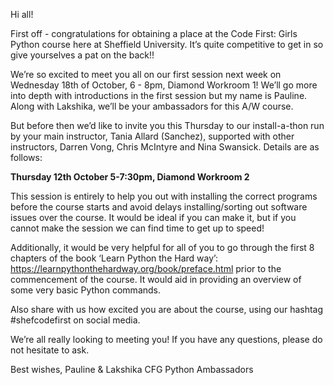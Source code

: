 Hi all!

First off - congratulations for obtaining a place at the Code First: Girls Python course here at Sheffield University. It’s quite competitive to get in so give yourselves a pat on the back!!

We’re so excited to meet you all on our first session next week on Wednesday 18th of October, 6 - 8pm, Diamond Workroom 1! We’ll go more into depth with introductions in the first session but my name is Pauline. Along with Lakshika, we’ll be your ambassadors for this A/W course.

But before then we’d like to invite you this Thursday to our install-a-thon run by your main instructor, Tania Allard (Sanchez), supported with other instructors, Darren Vong, Chris McIntyre and Nina Swansick. Details are as follows:

**Thursday 12th October
5-7:30pm, Diamond Workroom 2**

This session is entirely to help you out with installing the correct programs before the course starts and avoid delays installing/sorting out software issues over the course. It would be ideal if you can make it, but if you cannot make the session we can find time to get up to speed!

Additionally, it would be very helpful for all of you to go through the first 8 chapters of the book ‘Learn Python the Hard way’: https://learnpythonthehardway.org/book/preface.html
prior to the commencement of the course. It would aid in providing an overview of some very basic Python commands.

Also share with us how excited you are about the course, using our hashtag #shefcodefirst on social media.

We’re all really looking to meeting you! If you have any questions, please do not hesitate to ask.

Best wishes,
Pauline & Lakshika
CFG Python Ambassadors
